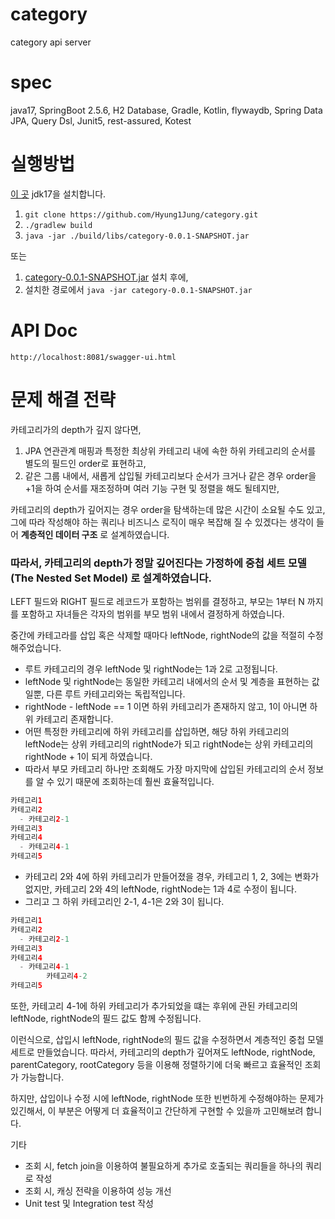 # category
category api server

# spec
java17, SpringBoot 2.5.6, H2 Database, Gradle, Kotlin, flywaydb, Spring Data JPA, Query Dsl, Junit5, rest-assured, Kotest

# 실행방법

[이 곳](https://www.oracle.com/java/technologies/downloads/#jdk17-mac) jdk17을 설치합니다.

1. `git clone https://github.com/Hyung1Jung/category.git`
2. `./gradlew build`
3. `java -jar ./build/libs/category-0.0.1-SNAPSHOT.jar`

또는 

1. [category-0.0.1-SNAPSHOT.jar]() 설치 후에, 
2. 설치한 경로에서 `java -jar category-0.0.1-SNAPSHOT.jar`

# API Doc
`http://localhost:8081/swagger-ui.html`

# 문제 해결 전략

카테고리가의 depth가 깊지 않다면, 
1. JPA 연관관계 매핑과 특정한 최상위 카테고리 내에 속한 하위 카테고리의 순서를 별도의 필드인 order로 표현하고,
2. 같은 그룹 내에서, 새롭게 삽입될 카테고리보다 순서가 크거나 같은 경우 order을 +1을 하여 순서를 재조정하며 여러 기능 구현 및 정렬을 해도 될테지만,

카테고리의 depth가 깊어지는 경우 order을 탐색하는데 많은 시간이 소요될 수도 있고, 
그에 따라 작성해야 하는 쿼리나 비즈니스 로직이 매우 복잡해 질 수 있겠다는 생각이 들어 **계층적인 데이터 구조** 로 설계하였습니다.

### 따라서, 카테고리의 depth가 정말 깊어진다는 가정하에 **중첩 세트 모델(The Nested Set Model)** 로 설계하였습니다.

LEFT 필드와 RIGHT 필드로 레코드가 포함하는 범위를 결정하고, 부모는 1부터 N 까지를 포함하고 자녀들은 각자의 범위를 부모 범위 내에서 결정하게 하였습니다. 

중간에 카테고라를 삽입 혹은 삭제할 때마다 leftNode, rightNode의 값을 적절히 수정해주었습니다.
- 루트 카테고리의 경우 leftNode 및 rightNode는 1과 2로 고정됩니다.
- leftNode 및 rightNode는 동일한 카테고리 내에서의 순서 및 계층을 표현하는 값일뿐, 다른 루트 카테고리와는 독립적입니다.
- rightNode - leftNode == 1 이면 하위 카테고리가 존재하지 않고, 1이 아니면 하위 카테고리 존재합니다.
- 어떤 특정한 카테고리에 하위 카테고리를 삽입하면, 해당 하위 카테고리의 leftNode는 상위 카테고리의 rightNode가 되고 rightNode는 상위 카테고리의 rightNode + 1이 되게 하였습니다.
- 따라서 부모 카테고리 하나만 조회해도 가장 마지막에 삽입된 카테고리의 순서 정보를 알 수 있기 때문에 조회하는데 훨씬 효율적입니다.

```java
카테고리1
카테고리2
  - 카테고리2-1      
카테고리3
카테고리4
  - 카테고리4-1
카테고리5
```

- 카테고리 2와 4에 하위 카테고리가 만들어졌을 경우, 카테고리 1, 2, 3에는 변화가 없지만, 카테고리 2와 4의 leftNode, rightNode는 1과 4로 수정이 됩니다.
- 그리고 그 하위 카테고리인 2-1, 4-1은 2와 3이 됩니다.

```java
카테고리1
카테고리2
  - 카테고리2-1      
카테고리3
카테고리4
  - 카테고리4-1
        카테고리4-2 
카테고리5
```

또한, 카테고리 4-1에 하위 카테고리가 추가되었을 떄는 후위에 관된 카테고리의 leftNode, rightNode의 필드 값도 함께 수정됩니다.

이런식으로, 삽입시 leftNode, rightNode의 필드 값을 수정하면서 계층적인 중첩 모델 세트로 만들었습니다.
따라서, 카테고리의 depth가 깊어져도 leftNode, rightNode, parentCategory, rootCategory 등을 이용해 정렬하기에 더욱 빠르고 효율적인 조회가 가능합니다.

하지만, 삽입이나 수정 시에 leftNode, rightNode 또한 빈번하게 수정해야하는 문제가 있긴해서, 이 부분은 어떻게 더 효율적이고 간단하게 구현할 수 있을까 고민해보려 합니다.

기타

- 조회 시, fetch join을 이용하여 불필요하게 추가로 호출되는 쿼리들을 하나의 쿼리로 작성
- 조회 시, 캐싱 전략을 이용하여 성능 개선
- Unit test 및 Integration test 작성
